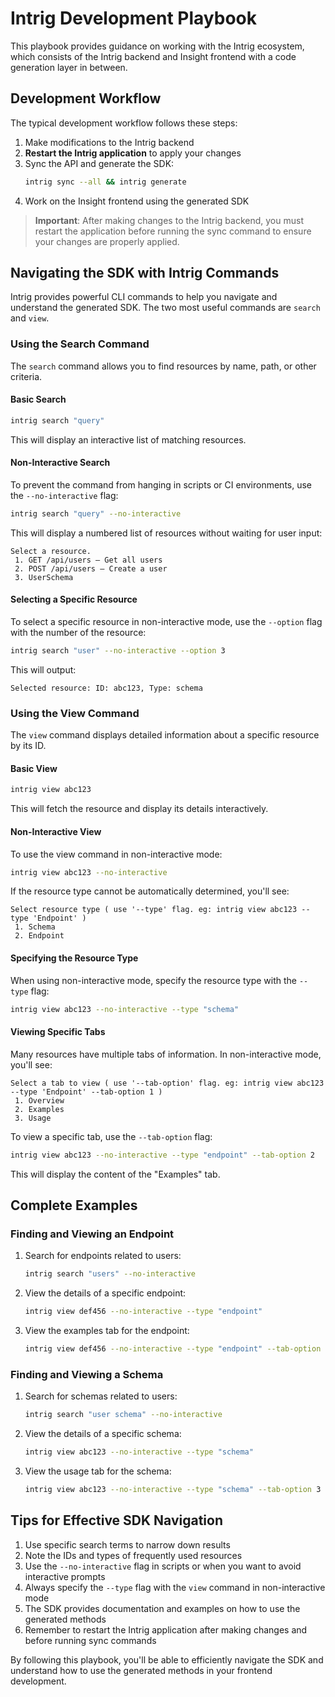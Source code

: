 # Intrig Development Playbook

This playbook provides guidance on working with the Intrig ecosystem, which consists of the Intrig backend and Insight frontend with a code generation layer in between.

## Development Workflow

The typical development workflow follows these steps:

1. Make modifications to the Intrig backend
2. **Restart the Intrig application** to apply your changes
3. Sync the API and generate the SDK:
   ```bash
   intrig sync --all && intrig generate
   ```
4. Work on the Insight frontend using the generated SDK

> **Important**: After making changes to the Intrig backend, you must restart the application before running the sync command to ensure your changes are properly applied.

## Navigating the SDK with Intrig Commands

Intrig provides powerful CLI commands to help you navigate and understand the generated SDK. The two most useful commands are `search` and `view`.

### Using the Search Command

The `search` command allows you to find resources by name, path, or other criteria.

#### Basic Search

```bash
intrig search "query"
```

This will display an interactive list of matching resources.

#### Non-Interactive Search

To prevent the command from hanging in scripts or CI environments, use the `--no-interactive` flag:

```bash
intrig search "query" --no-interactive
```

This will display a numbered list of resources without waiting for user input:

```
Select a resource.
 1. GET /api/users — Get all users
 2. POST /api/users — Create a user
 3. UserSchema
```

#### Selecting a Specific Resource

To select a specific resource in non-interactive mode, use the `--option` flag with the number of the resource:

```bash
intrig search "user" --no-interactive --option 3
```

This will output:
```
Selected resource: ID: abc123, Type: schema
```

### Using the View Command

The `view` command displays detailed information about a specific resource by its ID.

#### Basic View

```bash
intrig view abc123
```

This will fetch the resource and display its details interactively.

#### Non-Interactive View

To use the view command in non-interactive mode:

```bash
intrig view abc123 --no-interactive
```

If the resource type cannot be automatically determined, you'll see:

```
Select resource type ( use '--type' flag. eg: intrig view abc123 --type 'Endpoint' )
 1. Schema
 2. Endpoint
```

#### Specifying the Resource Type

When using non-interactive mode, specify the resource type with the `--type` flag:

```bash
intrig view abc123 --no-interactive --type "schema"
```

#### Viewing Specific Tabs

Many resources have multiple tabs of information. In non-interactive mode, you'll see:

```
Select a tab to view ( use '--tab-option' flag. eg: intrig view abc123 --type 'Endpoint' --tab-option 1 )
 1. Overview
 2. Examples
 3. Usage
```

To view a specific tab, use the `--tab-option` flag:

```bash
intrig view abc123 --no-interactive --type "endpoint" --tab-option 2
```

This will display the content of the "Examples" tab.

## Complete Examples

### Finding and Viewing an Endpoint

1. Search for endpoints related to users:
   ```bash
   intrig search "users" --no-interactive
   ```

2. View the details of a specific endpoint:
   ```bash
   intrig view def456 --no-interactive --type "endpoint"
   ```

3. View the examples tab for the endpoint:
   ```bash
   intrig view def456 --no-interactive --type "endpoint" --tab-option 2
   ```

### Finding and Viewing a Schema

1. Search for schemas related to users:
   ```bash
   intrig search "user schema" --no-interactive
   ```

2. View the details of a specific schema:
   ```bash
   intrig view abc123 --no-interactive --type "schema"
   ```

3. View the usage tab for the schema:
   ```bash
   intrig view abc123 --no-interactive --type "schema" --tab-option 3
   ```

## Tips for Effective SDK Navigation

1. Use specific search terms to narrow down results
2. Note the IDs and types of frequently used resources
3. Use the `--no-interactive` flag in scripts or when you want to avoid interactive prompts
4. Always specify the `--type` flag with the `view` command in non-interactive mode
5. The SDK provides documentation and examples on how to use the generated methods
6. Remember to restart the Intrig application after making changes and before running sync commands

By following this playbook, you'll be able to efficiently navigate the SDK and understand how to use the generated methods in your frontend development.